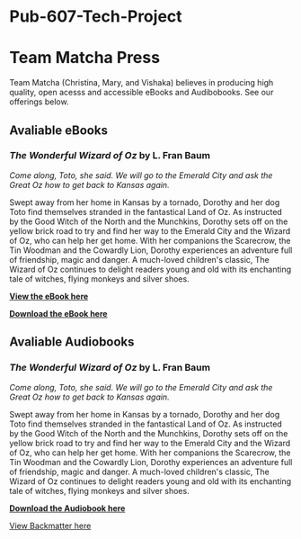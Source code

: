 # Pub-607-Tech-Project

# Team Matcha Press #
Team Matcha (Christina, Mary, and Vishaka) believes in producing high quality, open acesss and accessible eBooks and Audibobooks. See our offerings below. 

## Avaliable eBooks ##

### *The Wonderful Wizard of Oz* by L. Fran Baum ###

*Come along, Toto, she said. We will go to the Emerald City and ask the Great Oz how to get back to Kansas again.*

Swept away from her home in Kansas by a tornado, Dorothy and her dog Toto find themselves stranded in the fantastical Land of Oz. As instructed by the Good Witch of the North and the Munchkins, Dorothy sets off on the yellow brick road to try and find her way to the Emerald City and the Wizard of Oz, who can help her get home. With her companions the Scarecrow, the Tin Woodman and the Cowardly Lion, Dorothy experiences an adventure full of friendship, magic and danger. A much-loved children's classic, The Wizard of Oz continues to delight readers young and old with its enchanting tale of witches, flying monkeys and silver shoes.

**[View the eBook here](WizardofOz.md)** 

**<a href="https://lmgtfy.app/?q=How+to+Download+an+Audiobook" class="button">Download the eBook here</a>**

## Avaliable Audiobooks ##

### *The Wonderful Wizard of Oz* by L. Fran Baum ###

*Come along, Toto, she said. We will go to the Emerald City and ask the Great Oz how to get back to Kansas again.*

Swept away from her home in Kansas by a tornado, Dorothy and her dog Toto find themselves stranded in the fantastical Land of Oz. As instructed by the Good Witch of the North and the Munchkins, Dorothy sets off on the yellow brick road to try and find her way to the Emerald City and the Wizard of Oz, who can help her get home. With her companions the Scarecrow, the Tin Woodman and the Cowardly Lion, Dorothy experiences an adventure full of friendship, magic and danger. A much-loved children's classic, The Wizard of Oz continues to delight readers young and old with its enchanting tale of witches, flying monkeys and silver shoes.

**<a href="https://lmgtfy.app/?q=How+to+Download+an+Audiobook" class="button">Download the Audiobook here</a>**



[View Backmatter here](BackMatter.md) 

